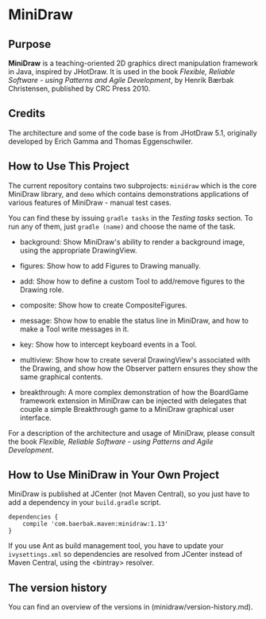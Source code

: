 MiniDraw
========

Purpose
---

**MiniDraw** is a teaching-oriented 2D graphics direct manipulation
framework in Java, inspired by JHotDraw.  It is used in the book
*Flexible, Reliable Software - using Patterns and Agile Development*,
by Henrik Bærbak Christensen, published by CRC Press 2010.

Credits
---

The architecture and some of the code base is from JHotDraw 5.1,
originally developed by Erich Gamma and Thomas Eggenschwiler.

How to Use This Project
---

The current repository contains two subprojects: `minidraw` which is
the core MiniDraw library, and `demo` which contains demonstrations
applications of various features of MiniDraw - manual test cases.

You can find these by issuing `gradle tasks` in the *Testing tasks*
section. To run any of them, just `gradle (name)` and choose the name
of the task.

  *  background: Show MiniDraw's ability to render a background image,
     using the appropriate DrawingView.
  
  *  figures: Show how to add Figures to Drawing manually.

  *  add: Show how to define a custom Tool to add/remove figures to the
     Drawing role.
  
  *  composite: Show how to create CompositeFigures.
  
  *  message: Show how to enable the status line in MiniDraw, and how
     to make a Tool write messages in it.

   * key: Show how to intercept keyboard events in a Tool.
   
   * multiview: Show how to create several DrawingView's associated
     with the Drawing, and show how the Observer pattern ensures they
     show the same graphical contents.
     
   * breakthrough: A more complex demonstration of how the BoardGame
     framework extension in MiniDraw can be injected with delegates
     that couple a simple Breakthrough game to a MiniDraw graphical
     user interface.  


For a description of the architecture and usage of MiniDraw, please
consult the book *Flexible, Reliable Software - using Patterns and
Agile Development*.


How to Use MiniDraw in Your Own Project
---

MiniDraw is published at JCenter (not Maven Central), so
you just have to add a dependency in your `build.gradle` script.

    dependencies {
        compile 'com.baerbak.maven:minidraw:1.13'
    }

If you use Ant as build management tool, you have to update your
`ivysettings.xml` so dependencies are resolved from JCenter instead of
Maven Central, using the \<bintray\> resolver.

The version history
---

You can find an overview of the versions in (minidraw/version-history.md).

